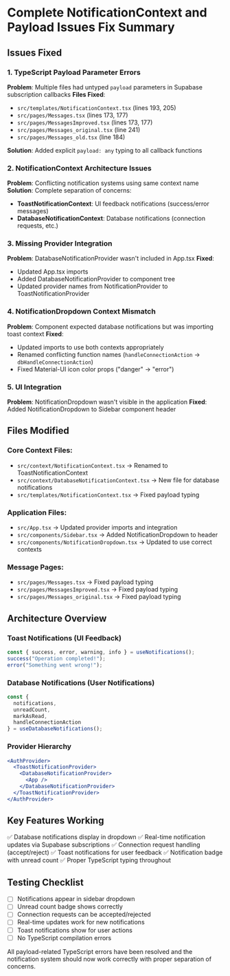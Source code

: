 # Complete NotificationContext and Payload Issues Fix Summary

## Issues Fixed

### 1. **TypeScript Payload Parameter Errors**
**Problem**: Multiple files had untyped `payload` parameters in Supabase subscription callbacks
**Files Fixed**:
- `src/templates/NotificationContext.tsx` (lines 193, 205)
- `src/pages/Messages.tsx` (lines 173, 177)
- `src/pages/MessagesImproved.tsx` (lines 173, 177) 
- `src/pages/Messages_original.tsx` (line 241)
- `src/pages/Messages_old.tsx` (line 184)

**Solution**: Added explicit `payload: any` typing to all callback functions

### 2. **NotificationContext Architecture Issues**
**Problem**: Conflicting notification systems using same context name
**Solution**: Complete separation of concerns:
- **ToastNotificationContext**: UI feedback notifications (success/error messages)
- **DatabaseNotificationContext**: Database notifications (connection requests, etc.)

### 3. **Missing Provider Integration**
**Problem**: DatabaseNotificationProvider wasn't included in App.tsx
**Fixed**: 
- Updated App.tsx imports
- Added DatabaseNotificationProvider to component tree
- Updated provider names from NotificationProvider to ToastNotificationProvider

### 4. **NotificationDropdown Context Mismatch**
**Problem**: Component expected database notifications but was importing toast context
**Fixed**:
- Updated imports to use both contexts appropriately
- Renamed conflicting function names (`handleConnectionAction` → `dbHandleConnectionAction`)
- Fixed Material-UI icon color props ("danger" → "error")

### 5. **UI Integration**
**Problem**: NotificationDropdown wasn't visible in the application
**Fixed**: Added NotificationDropdown to Sidebar component header

## Files Modified

### Core Context Files:
- `src/context/NotificationContext.tsx` → Renamed to ToastNotificationContext
- `src/context/DatabaseNotificationContext.tsx` → New file for database notifications
- `src/templates/NotificationContext.tsx` → Fixed payload typing

### Application Files:
- `src/App.tsx` → Updated provider imports and integration
- `src/components/Sidebar.tsx` → Added NotificationDropdown to header
- `src/components/NotificationDropdown.tsx` → Updated to use correct contexts

### Message Pages:
- `src/pages/Messages.tsx` → Fixed payload typing
- `src/pages/MessagesImproved.tsx` → Fixed payload typing
- `src/pages/Messages_original.tsx` → Fixed payload typing

## Architecture Overview

### Toast Notifications (UI Feedback)
```typescript
const { success, error, warning, info } = useNotifications();
success("Operation completed!");
error("Something went wrong!");
```

### Database Notifications (User Notifications)
```typescript
const { 
  notifications, 
  unreadCount, 
  markAsRead, 
  handleConnectionAction 
} = useDatabaseNotifications();
```

### Provider Hierarchy
```jsx
<AuthProvider>
  <ToastNotificationProvider>
    <DatabaseNotificationProvider>
      <App />
    </DatabaseNotificationProvider>
  </ToastNotificationProvider>
</AuthProvider>
```

## Key Features Working
✅ Database notifications display in dropdown
✅ Real-time notification updates via Supabase subscriptions
✅ Connection request handling (accept/reject)
✅ Toast notifications for user feedback
✅ Notification badge with unread count
✅ Proper TypeScript typing throughout

## Testing Checklist
- [ ] Notifications appear in sidebar dropdown
- [ ] Unread count badge shows correctly
- [ ] Connection requests can be accepted/rejected
- [ ] Real-time updates work for new notifications
- [ ] Toast notifications show for user actions
- [ ] No TypeScript compilation errors

All payload-related TypeScript errors have been resolved and the notification system should now work correctly with proper separation of concerns.
